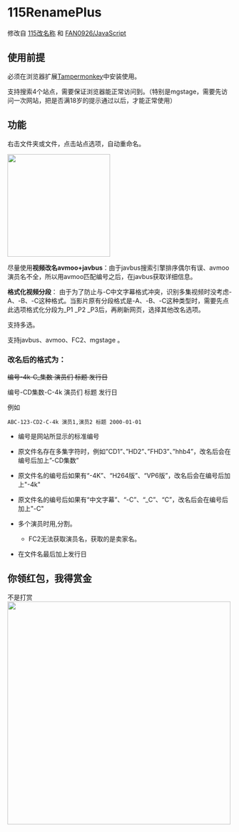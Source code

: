 # 115RenamePlus
修改自 [115改名称]( https://greasyfork.org/zh-CN/scripts/396272-115rename ) 和 [FAN0926/JavaScript](https://github.com/FAN0926/JavaScript)

## 使用前提

必须在浏览器扩展[Tampermonkey](http://www.tampermonkey.net/)中安装使用。

支持搜索4个站点，需要保证浏览器能正常访问到。（特别是mgstage，需要先访问一次网站，把是否满18岁的提示通过以后，才能正常使用）

## 功能

右击文件夹或文件，点击站点选项，自动重命名。

<img src="https://github.com/LSD08KM/115RenamePlus/blob/master/img/01.png" height="230px;" />


尽量使用**视频改名avmoo+javbus**：由于javbus搜索引擎排序偶尔有误、avmoo演员名不全，所以用avmoo匹配编号之后，在javbus获取详细信息。

**格式化视频分段**： 由于为了防止与-C中文字幕格式冲突，识别多集视频时没考虑-A、-B、-C这种格式。当影片原有分段格式是-A、-B、-C这种类型时，需要先点此选项格式化分段为_P1  _P2 _P3后，再刷新网页，选择其他改名选项。

支持多选。

支持javbus、avmoo、FC2、mgstage 。

### 改名后的格式为：

~~编号-4k-C_集数 演员们 标题 发行日~~

编号-CD集数-C-4k 演员们 标题 发行日


例如
```
ABC-123-CD2-C-4k 演员1,演员2 标题 2000-01-01
```

- 编号是网站所显示的标准编号
- 原文件名存在多集字符时，例如”CD1”、”HD2”、”FHD3”、”hhb4”，改名后会在编号后加上”-CD集数”
- 原文件名的编号后如果有“-4K”、“H264版”、“VP6版”，改名后会在编号后加上"-4k"
- 原文件名的编号后如果有“中文字幕”、“-C”、“_C”、“C”，改名后会在编号后加上"-C"

- 多个演员时用,分割。
  - FC2无法获取演员名，获取的是卖家名。
- 在文件名最后加上发行日


## 你领红包，我得赏金

不是打赏
<img src="https://github.com/LSD08KM/115RenamePlus/blob/master/img/red.jpg" height="500px;" />

